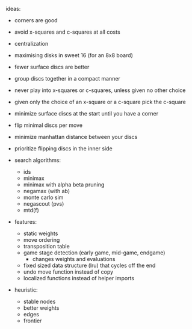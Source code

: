 ideas:
- corners are good
- avoid x-squares and c-squares at all costs
- centralization
- maximising disks in sweet 16 (for an 8x8 board)
- fewer surface discs are better
- group discs together in a compact manner

- never play into x-squares or c-squares, unless given no other choice
- given only the choice of an x-square or a c-square pick the c-square
- minimize surface discs at the start until you have a corner
- flip minimal discs per move
- minimize manhattan distance between your discs
- prioritize flipping discs in the inner side

- search algorithms:
  - ids
  - minimax
  - minimax with alpha beta pruning
  - negamax (with ab)
  - monte carlo sim
  - negascout (pvs)
  - mtd(f)

- features:
  - static weights
  - move ordering
  - transposition table
  - game stage detection (early game, mid-game, endgame)
    - changes weights and evaluations
  - fixed sized data structure (lru) that cycles off the end
  - undo move function instead of copy
  - localized functions instead of helper imports

- heuristic:
  - stable nodes
  - better weights
  - edges
  - frontier
